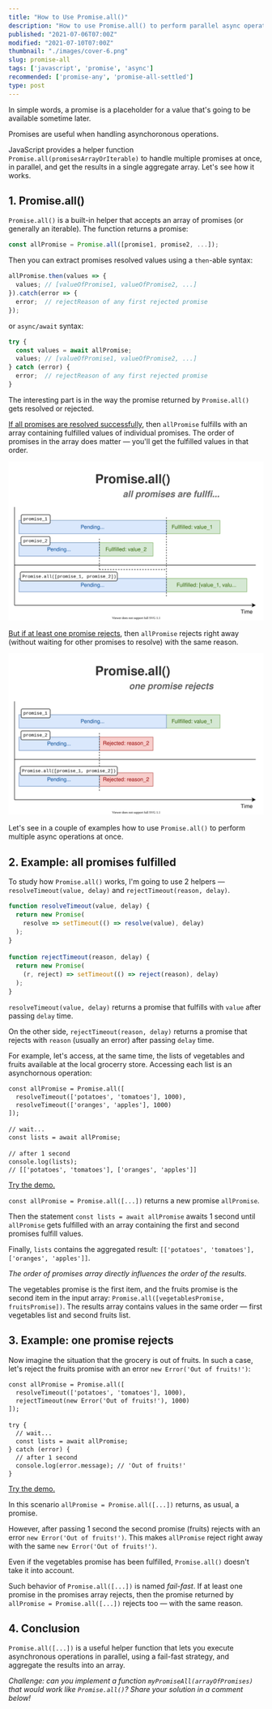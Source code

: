 ```yaml
---
title: "How to Use Promise.all()"
description: "How to use Promise.all() to perform parallel async operations in a fail-fast manner."
published: "2021-07-06T07:00Z"
modified: "2021-07-10T07:00Z"
thumbnail: "./images/cover-6.png"
slug: promise-all
tags: ['javascript', 'promise', 'async']
recommended: ['promise-any', 'promise-all-settled']
type: post
---
```


In simple words, a promise is a placeholder for a value that's going to be available sometime later. 

Promises are useful when handling asynchoronous operations.  

JavaScript provides a helper function `Promise.all(promisesArrayOrIterable)` to handle multiple promises at once, in parallel, and get the results in a single aggregate array. Let's see how it works.  

## 1. Promise.all()

`Promise.all()` is a built-in helper that accepts an array of promises (or generally an iterable). The function returns a promise:  

```javascript
const allPromise = Promise.all([promise1, promise2, ...]);
```

Then you can extract promises resolved values using a `then`-able syntax:

```javascript
allPromise.then(values => {
  values; // [valueOfPromise1, valueOfPromise2, ...]
}).catch(error => {
  error;  // rejectReason of any first rejected promise
});
```

or `async/await` syntax:

```javascript
try {
  const values = await allPromise;
  values; // [valueOfPromise1, valueOfPromise2, ...]
} catch (error) {
  error;  // rejectReason of any first rejected promise
}
```

The interesting part is in the way the promise returned by `Promise.all()` gets resolved or rejected.  

<u>If all promises are resolved successfully</u>, then `allPromise` fulfills with an array containing fulfilled values of individual promises. The order of promises in the array does matter &mdash; you'll get the fulfilled values in that order.  

![Promise.all() - all fullfilled](./images/all-fullfilled-9.svg)

<u>But if at least one promise rejects</u>, then `allPromise` rejects right away (without waiting for other promises to resolve) with the same reason.  

![Promise.all() - one rejects](./images/one-rejects-5.svg)

Let's see in a couple of examples how to use `Promise.all()` to perform multiple async operations at once.  

## 2. Example: all promises fulfilled

To study how `Promise.all()` works, I'm going to use 2 helpers &mdash; `resolveTimeout(value, delay)` and `rejectTimeout(reason, delay)`.  

```javascript
function resolveTimeout(value, delay) {
  return new Promise(
    resolve => setTimeout(() => resolve(value), delay)
  );
}

function rejectTimeout(reason, delay) {
  return new Promise(
    (r, reject) => setTimeout(() => reject(reason), delay)
  );
}
```

`resolveTimeout(value, delay)` returns a promise that fulfills with `value` after passing `delay` time.  

On the other side, `rejectTimeout(reason, delay)` returns a promise that rejects with `reason` (usually an error) after passing `delay` time.  

For example, let's access, at the same time, the lists of vegetables and fruits available at the local grocerry store. Accessing each list is an asynchornous operation:  

```javascript{1-4}
const allPromise = Promise.all([
  resolveTimeout(['potatoes', 'tomatoes'], 1000),
  resolveTimeout(['oranges', 'apples'], 1000)
]);

// wait...
const lists = await allPromise;

// after 1 second
console.log(lists); 
// [['potatoes', 'tomatoes'], ['oranges', 'apples']]
```

[Try the demo.](https://codesandbox.io/s/all-promises-fullfilled-2wte0?file=/src/index.js)

`const allPromise = Promise.all([...])` returns a new promise `allPromise`. 

Then the statement `const lists = await allPromise` awaits 1 second until `allPromise` gets fulfilled with an array containing the first and second promises fulfill values.  

Finally, `lists` contains the aggregated result: `[['potatoes', 'tomatoes'], ['oranges', 'apples']]`.  

*The order of promises array directly influences the order of the results*. 

The vegetables promise is the first item, and the fruits promise is the second item in the input array: `Promise.all([vegetablesPromise, fruitsPromise])`. The results array contains values in the same order &mdash; first vegetables list and second fruits list.  

## 3. Example: one promise rejects

Now imagine the situation that the grocery is out of fruits. In such a case, let's reject the fruits promise with an error `new Error('Out of fruits!')`:

```javascript{3,11}
const allPromise = Promise.all([
  resolveTimeout(['potatoes', 'tomatoes'], 1000),
  rejectTimeout(new Error('Out of fruits!'), 1000)
]);

try {
  // wait...
  const lists = await allPromise;
} catch (error) {
  // after 1 second
  console.log(error.message); // 'Out of fruits!'
}
```

[Try the demo.](https://codesandbox.io/s/one-rejects-w5guk?file=/src/index.js)

In this scenario `allPromise = Promise.all([...])` returns, as usual, a promise. 

However, after passing 1 second the second promise (fruits) rejects with an error `new Error('Out of fruits!')`. This makes `allPromise` reject right away with the same `new Error('Out of fruits!')`.  

Even if the vegetables promise has been fulfilled, `Promise.all()` doesn't take it into account.  

Such behavior of `Promise.all([...])` is named *fail-fast*. If at least one promise in the promises array rejects, then the promise returned by `allPromise = Promise.all([...])` rejects too &mdash; with the same reason.    

## 4. Conclusion

`Promise.all([...])` is a useful helper function that lets you execute asynchronous operations in parallel, using a fail-fast strategy, and aggregate the results into an array.  

*Challenge: can you implement a function `myPromiseAll(arrayOfPromises)` that would work like `Promise.all()`? Share your solution in a comment below!*